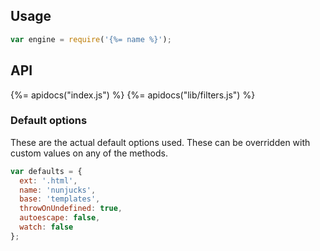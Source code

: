 ## Usage

```js
var engine = require('{%= name %}');
```

## API

{%= apidocs("index.js") %}
{%= apidocs("lib/filters.js") %}

### Default options

These are the actual default options used. These can be overridden with custom values on any of the methods.

```js
var defaults = {
  ext: '.html',
  name: 'nunjucks',
  base: 'templates',
  throwOnUndefined: true,
  autoescape: false,
  watch: false
};
```

[docs]: http://mozilla.github.io/nunjucks/
